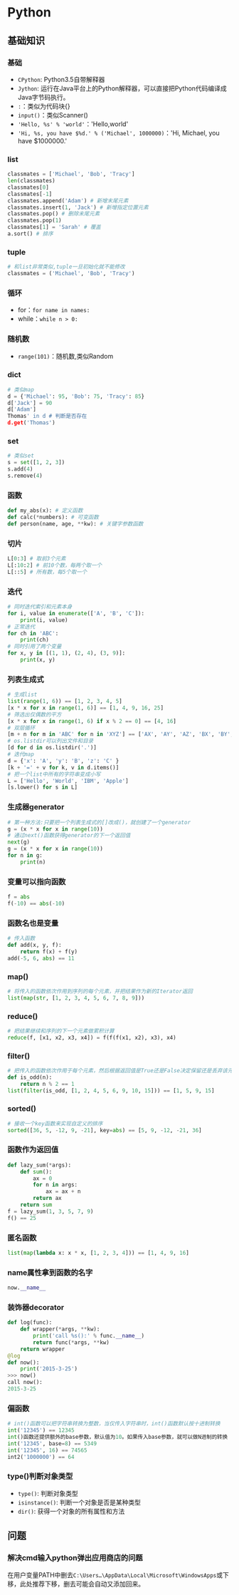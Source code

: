 # Python

## 基础知识

### 基础

- `CPython`: Python3.5自带解释器
- `Jython`: 运行在Java平台上的Python解释器，可以直接把Python代码编译成Java字节码执行。
- `:`：类似为代码块{}
- `input()`：类似Scanner()
- `'Hello, %s' % 'world'`：'Hello,world'
- `'Hi, %s, you have $%d.' % ('Michael', 1000000)`：'Hi, Michael, you have $1000000.'

### list

```python
classmates = ['Michael', 'Bob', 'Tracy']
len(classmates)
classmates[0]
classmates[-1]
classmates.append('Adam') # 新增末尾元素
classmates.insert(1, 'Jack') # 新增指定位置元素
classmates.pop() # 删除末尾元素
classmates.pop(1)
classmates[1] = 'Sarah' # 覆盖
a.sort() # 排序
```

### tuple
```python
# 和list非常类似,tuple一旦初始化就不能修改
classmates = ('Michael', 'Bob', 'Tracy')
```

### 循环

- for：`for name in names:`
- while：`while n > 0:`

### 随机数

- `range(101)`：随机数,类似Random

### dict
```python
# 类似map
d = {'Michael': 95, 'Bob': 75, 'Tracy': 85}
d['Jack'] = 90
d['Adam']
Thomas' in d # 判断是否存在
d.get('Thomas')
```

### set
```python
# 类似set
s = set([1, 2, 3])
s.add(4)
s.remove(4)
```

### 函数
```python
def my_abs(x): # 定义函数
def calc(*numbers): # 可变函数
def person(name, age, **kw): # 关键字参数函数
```

### 切片
```python
L[0:3] # 取前3个元素
L[:10:2] # 前10个数，每两个取一个
L[::5] # 所有数，每5个取一个
```

### 迭代
```python
# 同时迭代索引和元素本身
for i, value in enumerate(['A', 'B', 'C']):
	print(i, value)
# 正常迭代
for ch in 'ABC':
	print(ch)
# 同时引用了两个变量
for x, y in [(1, 1), (2, 4), (3, 9)]:
	print(x, y)
```

### 列表生成式
```python
# 生成list
list(range(1, 6)) == [1, 2, 3, 4, 5]
[x * x for x in range(1, 6)] == [1, 4, 9, 16, 25]
# 筛选出仅偶数的平方
[x * x for x in range(1, 6) if x % 2 == 0] == [4, 16]
# 双层循环
[m + n for m in 'ABC' for n in 'XYZ'] == ['AX', 'AY', 'AZ', 'BX', 'BY', 'BZ', 'CX', 'CY', 'CZ']
# os.listdir可以列出文件和目录
[d for d in os.listdir('.')]
# 迭代map
d = {'x': 'A', 'y': 'B', 'z': 'C' }
[k + '=' + v for k, v in d.items()]
# 把一个list中所有的字符串变成小写
L = ['Hello', 'World', 'IBM', 'Apple']
[s.lower() for s in L]
```

### 生成器generator
```python
# 第一种方法:只要把一个列表生成式的[]改成()，就创建了一个generator
g = (x * x for x in range(10))
# 通过next()函数获得generator的下一个返回值
next(g)
g = (x * x for x in range(10))
for n in g:
	print(n)
```

### 变量可以指向函数
```python
f = abs
f(-10) == abs(-10)
```

### 函数名也是变量
```python
# 传入函数
def add(x, y, f):
    return f(x) + f(y)
add(-5, 6, abs) == 11
```

### map()
```python
# 将传入的函数依次作用到序列的每个元素，并把结果作为新的Iterator返回
list(map(str, [1, 2, 3, 4, 5, 6, 7, 8, 9]))
```

### reduce()
```python
# 把结果继续和序列的下一个元素做累积计算
reduce(f, [x1, x2, x3, x4]) = f(f(f(x1, x2), x3), x4)
```

### filter()
```python
# 把传入的函数依次作用于每个元素，然后根据返回值是True还是False决定保留还是丢弃该元素。
def is_odd(n):
    return n % 2 == 1
list(filter(is_odd, [1, 2, 4, 5, 6, 9, 10, 15])) == [1, 5, 9, 15]
```

### sorted()
```python
# 接收一个key函数来实现自定义的排序
sorted([36, 5, -12, 9, -21], key=abs) == [5, 9, -12, -21, 36]
```

### 函数作为返回值
```python
def lazy_sum(*args):
    def sum():
        ax = 0
        for n in args:
            ax = ax + n
        return ax
    return sum
f = lazy_sum(1, 3, 5, 7, 9)
f() == 25
```

### 匿名函数
```python
list(map(lambda x: x * x, [1, 2, 3, 4])) == [1, 4, 9, 16]
```

### name属性拿到函数的名字
```python
now.__name__
```

### 装饰器decorator
```python
def log(func):
    def wrapper(*args, **kw):
        print('call %s():' % func.__name__)
        return func(*args, **kw)
    return wrapper
@log
def now():
    print('2015-3-25')
>>> now()
call now():
2015-3-25
```

### 偏函数
```python
# int()函数可以把字符串转换为整数，当仅传入字符串时，int()函数默认按十进制转换
int('12345') == 12345
int()函数还提供额外的base参数，默认值为10。如果传入base参数，就可以做N进制的转换
int('12345', base=8) == 5349
int('12345', 16) == 74565
int2('1000000') == 64
```

### type()判断对象类型

- `type()`: 判断对象类型
- `isinstance()`: 判断一个对象是否是某种类型
- `dir()`: 获得一个对象的所有属性和方法

## 问题

### 解决cmd输入python弹出应用商店的问题

在用户变量PATH中删去`C:\Users…\AppData\Local\Microsoft\WindowsApps`或下移，此处推荐下移，删去可能会自动又添加回来。
